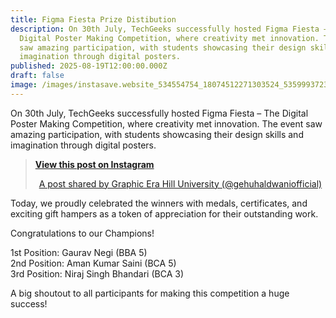 ```yaml
---
title: Figma Fiesta Prize Distibution
description: On 30th July, TechGeeks successfully hosted Figma Fiesta – The
  Digital Poster Making Competition, where creativity met innovation. The event
  saw amazing participation, with students showcasing their design skills and
  imagination through digital posters.
published: 2025-08-19T12:00:00.000Z
draft: false
image: /images/instasave.website_534554754_18074512271303524_5359993723820995980_n.webp
---
```

On 30th July, TechGeeks successfully hosted Figma Fiesta – The Digital Poster Making Competition, where creativity met innovation. The event saw amazing participation, with students showcasing their design skills and imagination through digital posters.

> [**View this post on Instagram**]([https://www.instagram.com/p/DNic9LzTFez/?utm\_source=ig\_embed&utm\_campaign=loading]\(https://www.instagram.com/p/DNic9LzTFez/?utm_source=ig_embed&utm_campaign=loading\))
> 
> <p style="text-align: center"><a target="\_blank" href="[https://www.instagram.com/p/DNic9LzTFez/?utm\_source=ig\_embed&amp;utm\_campaign=loading](https://www.instagram.com/p/DNic9LzTFez/?utm_source=ig_embed&amp;utm_campaign=loading)">A post shared by Graphic Era Hill University (@gehuhaldwaniofficial)</a></p>

Today, we proudly celebrated the winners with medals, certificates, and exciting gift hampers as a token of appreciation for their outstanding work.

Congratulations to our Champions!

1st Position: Gaurav Negi (BBA 5)  
2nd Position: Aman Kumar Saini (BCA 5)  
3rd Position: Niraj Singh Bhandari (BCA 3)

A big shoutout to all participants for making this competition a huge success!